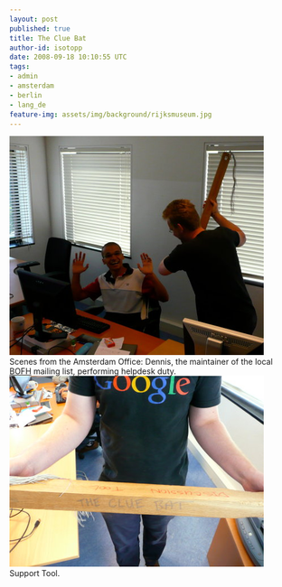 ```yaml
---
layout: post
published: true
title: The Clue Bat
author-id: isotopp
date: 2008-09-18 10:10:55 UTC
tags:
- admin
- amsterdam
- berlin
- lang_de
feature-img: assets/img/background/rijksmuseum.jpg
---
```

<div class="serendipity_imageComment_center"><div class="serendipity_imageComment_img"><!-- s9ymdb:4822 --><img class="serendipity_image_center"  src="/uploads/helpdesk_duty.jpg" alt="" /></div><div class="serendipity_imageComment_txt">Scenes from the Amsterdam Office: Dennis, the maintainer of the local <a href="http://en.wikipedia.org/wiki/BOFH">BOFH</a> mailing list, performing helpdesk duty.</div></div>

<div class="serendipity_imageComment_center"><div class="serendipity_imageComment_img"><!-- s9ymdb:4823 --><img class="serendipity_image_center"  src="/uploads/support_tool.jpg" alt="" /></div><div class="serendipity_imageComment_txt">Support Tool.</div></div>
